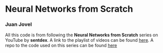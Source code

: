 # Neural Networks from Scratch
### Juan Jovel

All this code is from following the **Neural Networks from Scratch** series on YouTube by **sentdex**. A link to the playlist of videos can be found [here](https://youtube.com/playlist?list=PLQVvvaa0QuDcjD5BAw2DxE6OF2tius3V3). A repo to the code used on this series can be found [here](https://github.com/Sentdex/NNfSiX)